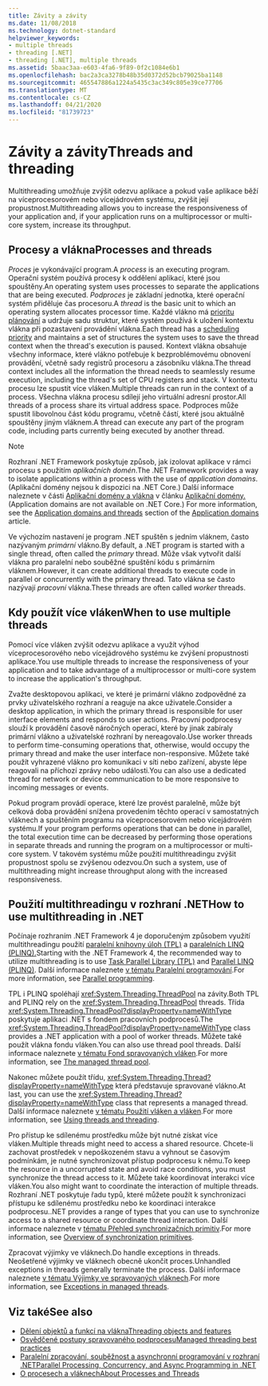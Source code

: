 ```yaml
---
title: Závity a závity
ms.date: 11/08/2018
ms.technology: dotnet-standard
helpviewer_keywords:
- multiple threads
- threading [.NET]
- threading [.NET], multiple threads
ms.assetid: 5baac3aa-e603-4fa6-9f89-0f2c1084e6b1
ms.openlocfilehash: bac2a3ca3278b48b35d0372d52bcb79025ba1148
ms.sourcegitcommit: 465547886a1224a5435c3ac349c805e39ce77706
ms.translationtype: MT
ms.contentlocale: cs-CZ
ms.lasthandoff: 04/21/2020
ms.locfileid: "81739723"
---
```

# <a name="threads-and-threading"></a><span data-ttu-id="d16e0-102">Závity a závity</span><span class="sxs-lookup"><span data-stu-id="d16e0-102">Threads and threading</span></span>

<span data-ttu-id="d16e0-103">Multithreading umožňuje zvýšit odezvu aplikace a pokud vaše aplikace běží na víceprocesorovém nebo vícejádrovém systému, zvýšit její propustnost.</span><span class="sxs-lookup"><span data-stu-id="d16e0-103">Multithreading allows you to increase the responsiveness of your application and, if your application runs on a multiprocessor or multi-core system, increase its throughput.</span></span>

## <a name="processes-and-threads"></a><span data-ttu-id="d16e0-104">Procesy a vlákna</span><span class="sxs-lookup"><span data-stu-id="d16e0-104">Processes and threads</span></span>

<span data-ttu-id="d16e0-105">*Proces* je vykonávající program.</span><span class="sxs-lookup"><span data-stu-id="d16e0-105">A *process* is an executing program.</span></span> <span data-ttu-id="d16e0-106">Operační systém používá procesy k oddělení aplikací, které jsou spouštěny.</span><span class="sxs-lookup"><span data-stu-id="d16e0-106">An operating system uses processes to separate the applications that are being executed.</span></span> <span data-ttu-id="d16e0-107">*Podproces* je základní jednotka, které operační systém přiděluje čas procesoru.</span><span class="sxs-lookup"><span data-stu-id="d16e0-107">A *thread* is the basic unit to which an operating system allocates processor time.</span></span> <span data-ttu-id="d16e0-108">Každé vlákno má [prioritu plánování](scheduling-threads.md) a udržuje sadu struktur, které systém používá k uložení kontextu vlákna při pozastavení provádění vlákna.</span><span class="sxs-lookup"><span data-stu-id="d16e0-108">Each thread has a [scheduling priority](scheduling-threads.md) and maintains a set of structures the system uses to save the thread context when the thread's execution is paused.</span></span> <span data-ttu-id="d16e0-109">Kontext vlákna obsahuje všechny informace, které vlákno potřebuje k bezproblémovému obnovení provádění, včetně sady registrů procesoru a zásobníku vlákna.</span><span class="sxs-lookup"><span data-stu-id="d16e0-109">The thread context includes all the information the thread needs to seamlessly resume execution, including the thread's set of CPU registers and stack.</span></span> <span data-ttu-id="d16e0-110">V kontextu procesu lze spustit více vláken.</span><span class="sxs-lookup"><span data-stu-id="d16e0-110">Multiple threads can run in the context of a process.</span></span> <span data-ttu-id="d16e0-111">Všechna vlákna procesu sdílejí jeho virtuální adresní prostor.</span><span class="sxs-lookup"><span data-stu-id="d16e0-111">All threads of a process share its virtual address space.</span></span> <span data-ttu-id="d16e0-112">Podproces může spustit libovolnou část kódu programu, včetně částí, které jsou aktuálně spouštěny jiným vláknem.</span><span class="sxs-lookup"><span data-stu-id="d16e0-112">A thread can execute any part of the program code, including parts currently being executed by another thread.</span></span>

> [!NOTE]
> <span data-ttu-id="d16e0-113">Rozhraní .NET Framework poskytuje způsob, jak izolovat aplikace v rámci procesu s použitím *aplikačních domén*.</span><span class="sxs-lookup"><span data-stu-id="d16e0-113">The .NET Framework provides a way to isolate applications within a process with the use of *application domains*.</span></span> <span data-ttu-id="d16e0-114">(Aplikační domény nejsou k dispozici na .NET Core.) Další informace naleznete v části [Aplikační domény a vlákna](../../framework/app-domains/application-domains.md#application-domains-and-threads) v článku [Aplikační domény.](../../framework/app-domains/application-domains.md)</span><span class="sxs-lookup"><span data-stu-id="d16e0-114">(Application domains are not available on .NET Core.) For more information, see the [Application domains and threads](../../framework/app-domains/application-domains.md#application-domains-and-threads) section of the [Application domains](../../framework/app-domains/application-domains.md) article.</span></span>

<span data-ttu-id="d16e0-115">Ve výchozím nastavení je program .NET spuštěn s jedním vláknem, často nazývaným *primární* vlákno.</span><span class="sxs-lookup"><span data-stu-id="d16e0-115">By default, a .NET program is started with a single thread, often called the *primary* thread.</span></span> <span data-ttu-id="d16e0-116">Může však vytvořit další vlákna pro paralelní nebo souběžné spuštění kódu s primárním vláknem.</span><span class="sxs-lookup"><span data-stu-id="d16e0-116">However, it can create additional threads to execute code in parallel or concurrently with the primary thread.</span></span> <span data-ttu-id="d16e0-117">Tato vlákna se často nazývají *pracovní* vlákna.</span><span class="sxs-lookup"><span data-stu-id="d16e0-117">These threads are often called *worker* threads.</span></span>

## <a name="when-to-use-multiple-threads"></a><span data-ttu-id="d16e0-118">Kdy použít více vláken</span><span class="sxs-lookup"><span data-stu-id="d16e0-118">When to use multiple threads</span></span>

<span data-ttu-id="d16e0-119">Pomocí více vláken zvýšit odezvu aplikace a využít výhod víceprocesorového nebo vícejádrového systému ke zvýšení propustnosti aplikace.</span><span class="sxs-lookup"><span data-stu-id="d16e0-119">You use multiple threads to increase the responsiveness of your application and to take advantage of a multiprocessor or multi-core system to increase the application's throughput.</span></span>

<span data-ttu-id="d16e0-120">Zvažte desktopovou aplikaci, ve které je primární vlákno zodpovědné za prvky uživatelského rozhraní a reaguje na akce uživatele.</span><span class="sxs-lookup"><span data-stu-id="d16e0-120">Consider a desktop application, in which the primary thread is responsible for user interface elements and responds to user actions.</span></span> <span data-ttu-id="d16e0-121">Pracovní podprocesy slouží k provádění časově náročných operací, které by jinak zabíraly primární vlákno a uživatelské rozhraní by nereagovalo.</span><span class="sxs-lookup"><span data-stu-id="d16e0-121">Use worker threads to perform time-consuming operations that, otherwise, would occupy the primary thread and make the user interface non-responsive.</span></span> <span data-ttu-id="d16e0-122">Můžete také použít vyhrazené vlákno pro komunikaci v síti nebo zařízení, abyste lépe reagovali na příchozí zprávy nebo události.</span><span class="sxs-lookup"><span data-stu-id="d16e0-122">You can also use a dedicated thread for network or device communication to be more responsive to incoming messages or events.</span></span>

<span data-ttu-id="d16e0-123">Pokud program provádí operace, které lze provést paralelně, může být celková doba provádění snížena provedením těchto operací v samostatných vláknech a spuštěním programu na víceprocesorovém nebo vícejádrovém systému.</span><span class="sxs-lookup"><span data-stu-id="d16e0-123">If your program performs operations that can be done in parallel, the total execution time can be decreased by performing those operations in separate threads and running the program on a multiprocessor or multi-core system.</span></span> <span data-ttu-id="d16e0-124">V takovém systému může použití multithreadingu zvýšit propustnost spolu se zvýšenou odezvou.</span><span class="sxs-lookup"><span data-stu-id="d16e0-124">On such a system, use of multithreading might increase throughput along with the increased responsiveness.</span></span>

## <a name="how-to-use-multithreading-in-net"></a><span data-ttu-id="d16e0-125">Použití multithreadingu v rozhraní .NET</span><span class="sxs-lookup"><span data-stu-id="d16e0-125">How to use multithreading in .NET</span></span>

<span data-ttu-id="d16e0-126">Počínaje rozhraním .NET Framework 4 je doporučeným způsobem využití multithreadingu použití [paralelní knihovny úloh (TPL)](../parallel-programming/task-parallel-library-tpl.md) a [paralelních LINQ (PLINQ).](../parallel-programming/introduction-to-plinq.md)</span><span class="sxs-lookup"><span data-stu-id="d16e0-126">Starting with the .NET Framework 4, the recommended way to utilize multithreading is to use [Task Parallel Library (TPL)](../parallel-programming/task-parallel-library-tpl.md) and [Parallel LINQ (PLINQ)](../parallel-programming/introduction-to-plinq.md).</span></span> <span data-ttu-id="d16e0-127">Další informace naleznete [v tématu Paralelní programování](../parallel-programming/index.md).</span><span class="sxs-lookup"><span data-stu-id="d16e0-127">For more information, see [Parallel programming](../parallel-programming/index.md).</span></span>

<span data-ttu-id="d16e0-128">TPL i PLINQ spoléhají <xref:System.Threading.ThreadPool> na závity.</span><span class="sxs-lookup"><span data-stu-id="d16e0-128">Both TPL and PLINQ rely on the <xref:System.Threading.ThreadPool> threads.</span></span> <span data-ttu-id="d16e0-129">Třída <xref:System.Threading.ThreadPool?displayProperty=nameWithType> poskytuje aplikaci .NET s fondem pracovních podprocesů.</span><span class="sxs-lookup"><span data-stu-id="d16e0-129">The <xref:System.Threading.ThreadPool?displayProperty=nameWithType> class provides a .NET application with a pool of worker threads.</span></span> <span data-ttu-id="d16e0-130">Můžete také použít vlákna fondu vláken.</span><span class="sxs-lookup"><span data-stu-id="d16e0-130">You can also use thread pool threads.</span></span> <span data-ttu-id="d16e0-131">Další informace naleznete [v tématu Fond spravovaných vláken](the-managed-thread-pool.md).</span><span class="sxs-lookup"><span data-stu-id="d16e0-131">For more information, see [The managed thread pool](the-managed-thread-pool.md).</span></span>

<span data-ttu-id="d16e0-132">Nakonec můžete použít třídu, <xref:System.Threading.Thread?displayProperty=nameWithType> která představuje spravované vlákno.</span><span class="sxs-lookup"><span data-stu-id="d16e0-132">At last, you can use the <xref:System.Threading.Thread?displayProperty=nameWithType> class that represents a managed thread.</span></span> <span data-ttu-id="d16e0-133">Další informace naleznete [v tématu Použití vláken a vláken](using-threads-and-threading.md).</span><span class="sxs-lookup"><span data-stu-id="d16e0-133">For more information, see [Using threads and threading](using-threads-and-threading.md).</span></span>

<span data-ttu-id="d16e0-134">Pro přístup ke sdílenému prostředku může být nutné získat více vláken.</span><span class="sxs-lookup"><span data-stu-id="d16e0-134">Multiple threads might need to access a shared resource.</span></span> <span data-ttu-id="d16e0-135">Chcete-li zachovat prostředek v nepoškozeném stavu a vyhnout se časovým podmínkám, je nutné synchronizovat přístup podprocesu k němu.</span><span class="sxs-lookup"><span data-stu-id="d16e0-135">To keep the resource in a uncorrupted state and avoid race conditions, you must synchronize the thread access to it.</span></span> <span data-ttu-id="d16e0-136">Můžete také koordinovat interakci více vláken.</span><span class="sxs-lookup"><span data-stu-id="d16e0-136">You also might want to coordinate the interaction of multiple threads.</span></span> <span data-ttu-id="d16e0-137">Rozhraní .NET poskytuje řadu typů, které můžete použít k synchronizaci přístupu ke sdílenému prostředku nebo ke koordinaci interakce podprocesu.</span><span class="sxs-lookup"><span data-stu-id="d16e0-137">.NET provides a range of types that you can use to synchronize access to a shared resource or coordinate thread interaction.</span></span> <span data-ttu-id="d16e0-138">Další informace naleznete v [tématu Přehled synchronizačních primitiv](overview-of-synchronization-primitives.md).</span><span class="sxs-lookup"><span data-stu-id="d16e0-138">For more information, see [Overview of synchronization primitives](overview-of-synchronization-primitives.md).</span></span>

<span data-ttu-id="d16e0-139">Zpracovat výjimky ve vláknech.</span><span class="sxs-lookup"><span data-stu-id="d16e0-139">Do handle exceptions in threads.</span></span> <span data-ttu-id="d16e0-140">Neošetřené výjimky ve vláknech obecně ukončit proces.</span><span class="sxs-lookup"><span data-stu-id="d16e0-140">Unhandled exceptions in threads generally terminate the process.</span></span> <span data-ttu-id="d16e0-141">Další informace naleznete [v tématu Výjimky ve spravovaných vláknech](exceptions-in-managed-threads.md).</span><span class="sxs-lookup"><span data-stu-id="d16e0-141">For more information, see [Exceptions in managed threads](exceptions-in-managed-threads.md).</span></span>

## <a name="see-also"></a><span data-ttu-id="d16e0-142">Viz také</span><span class="sxs-lookup"><span data-stu-id="d16e0-142">See also</span></span>

- [<span data-ttu-id="d16e0-143">Dělení objektů a funkcí na vlákna</span><span class="sxs-lookup"><span data-stu-id="d16e0-143">Threading objects and features</span></span>](threading-objects-and-features.md)
- [<span data-ttu-id="d16e0-144">Osvědčené postupy spravovaného podprocesu</span><span class="sxs-lookup"><span data-stu-id="d16e0-144">Managed threading best practices</span></span>](managed-threading-best-practices.md)
- [<span data-ttu-id="d16e0-145">Paralelní zpracování, souběžnost a asynchronní programování v rozhraní .NET</span><span class="sxs-lookup"><span data-stu-id="d16e0-145">Parallel Processing, Concurrency, and Async Programming in .NET</span></span>](../parallel-processing-and-concurrency.md)
- [<span data-ttu-id="d16e0-146">O procesech a vláknech</span><span class="sxs-lookup"><span data-stu-id="d16e0-146">About Processes and Threads</span></span>](/windows/desktop/procthread/about-processes-and-threads)
